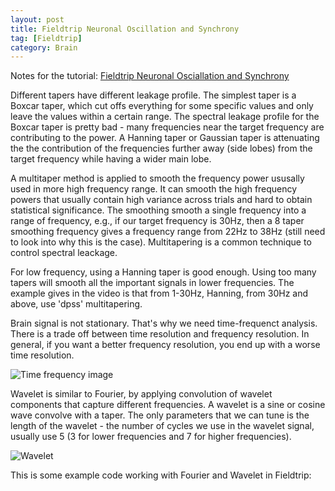 ```yaml
---
layout: post
title: Fieldtrip Neuronal Oscillation and Synchrony
tag: [Fieldtrip]
category: Brain
---
```


Notes for the tutorial: [Fieldtrip Neuronal Osciallation and Synchrony](https://www.youtube.com/watch?v=dHTuzMsjVJA&list=PLbVcEw60xnKNSXSKMAoBpTJ9BFFnxw21p&index=2)

Different tapers have different leakage profile. The simplest taper is a Boxcar taper, which cut offs everything for some specific values and only leave the values within a certain range. The spectral leakage profile for the Boxcar taper is pretty bad - many frequencies near the target frequency are contributing to the power. A Hanning taper or Gaussian taper is attenuating the the contribution of the frequencies further away (side lobes) from the target frequency while having a wider main lobe.

A multitaper method is applied to smooth the frequency power ususally used in more high frequency range. It can smooth the high frequency powers that usually contain high variance across trials and hard to obtain statistical significance. The smoothing smooth a single frequency into a range of frequency, e.g., if our target frequency is 30Hz, then a 8 taper smoothing frequency gives a frequency range from 22Hz to 38Hz (still need to look into why this is the case). Multitapering is a common technique to control spectral leackage. 

For low frequency, using a Hanning taper is good enough. Using too many tapers will smooth all the important signals in lower frequencies. The example gives in the video is that from 1-30Hz, Hanning, from 30Hz and above, use 'dpss' multitapering.

Brain signal is not stationary. That's why we need time-frequenct analysis. There is a trade off between time resolution and frequency resolution. In general, if you want a better frequency resolution, you end up with a worse time resolution.

![Time frequency image](https://lh3.googleusercontent.com/33GId_NrnktLl2k62MvimVrHWP6Uc-V9Yji10_dpB9p8pkJ9Aw6vk7b6wAipPrLRvnCYmpm2sAZksST6OhYZ9Af3JP7_YjlWM0HG6DSTdcWdYEv6HP8koISs3fkRHgoIJKh16qM85YFzY2sd6IMQ-k47Fvf1yItIYiDZNl9zb3K2IiMJ1wVKdn5pOVhY2zkoFdGwkm9xkpfQNocftDjMNn4JrOgYzNknGY1pqbEzjGrh9-STIRw7Sdqdz_sADHrbrShKs265Zx0UpI7iV9MlxO37463taOs9aIRCp1O4U741DiYFLLh1kOFw1rDMn5VRMchUfUiDTq3jI6BoLRQ3ncaLiuJQ0487o0ZOuLwE8pIl3D6iuiS44ND5atx46mH3My-ieD3MEiV-0xDpDMBA-nYaD73QfcWQCLFoT8ZxRP08pv3HyRUKJeHqe89hkDijjZ464z7m8hXcpuxyx2MX54ek8dkYKMkogK76AQV6d1qpQE_woNZwT_FyTDR3fUFYzSuSu1bYq88MDGRan3vdpBNYqrMEG8v4UfEtnxPMQQ_vdsjp_XRHyxdQKNZgcbhnS7lG-VZgeG6hoiv6kO8ZcpS9fiQyi0iNfyHhq4zGgrkXYphZ1MNdinpkTnUSJvJxDZYuajN0LJ-gAzsPmx92vU8CipjDqQVV8WafCajp3yfxxCbSxm7q9YL5LqbX=w1840-h1312-no)


Wavelet is similar to Fourier, by applying convolution of wavelet components that capture different frequencies. A wavelet is a sine or cosine wave convolve with a taper. The only parameters that we can tune is the length of the wavelet - the number of cycles we use in the wavelet signal, usually use 5 (3 for lower frequencies and 7 for higher frequencies).

![Wavelet](https://lh3.googleusercontent.com/FVla2LhmJFtcaM2qtY9XOCLDc2mrtoTAaQkwqDmzuBmL_yKOBl90ejxVJI8MBJStdysjcOYIBzawnVSCgdjku7_x5h255di9QtlaKZv8CeMWsZ2fr0veGvjkHSHZQd1kf5hu_sFkHSO4BnLRSdNI65CkL1BwoF6K-SUnME4wcAiBzNYBYbQlUJFvLbu4iBAXES1MJxUs9IbiflYSdaeueBq7-XV22lcWL9vWnc0nZd9RrPJOICEdm5jesRAIUFDgkM0AcAjNQF2h3mF0zwPcR89T-8_qw3eMs97rJ1ZXxeSHbbcYtB2vQip9KgdeGd6zLiIt8pSAoTOwiz6dJPEu0M80pob2QgsGm6Jt0ZEsFHzfDR-I9Y4gN52HsI4yoIMoIU_x0MVCKaKzVKJzJA-MjNGvZbUfofvAPzsIgQkkT6rowdbBp-oxcKTRUd7GVLN6Bfh0MzGD0FjJfu12qvkapLJBlj_cX06L1H4qD561komdeDdJsHfHJLD4wsSZ211Wcshgc-KylwShBEG6KGZB2A01VpXv9xAbZvt2KykQfL3EN6jZLVSPnXv09MqoHxg77ZY2FZtEOUN_h5MBY3XNJArA-cLMDiieq81kD1u4r2c4vh0qSgymgRA1g5_1_BFOZ3CZ4_S0BGWoGmFZYLpIsaMz4WVXW_j06_abcv6WM8omjk3G2v-ll9xYXAyj=w1784-h1258-no)

This is some example code working with  Fourier and Wavelet in Fieldtrip:


<!--stackedit_data:
eyJoaXN0b3J5IjpbMTEyMzgzODA1NywxMzM2NDk3NjQ1LDEzOD
g1MjU1MjAsLTIwODYxMTIzMDIsLTk4NTUxNTg2LC0yMDAwNTM0
NzkzXX0=
-->